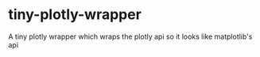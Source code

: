 # tiny-plotly-wrapper
A tiny plotly wrapper which wraps the plotly api so it looks like matplotlib's api
